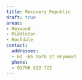 ```yaml
---
title: Recovery Republic
draft: true
areas:
- Heywood
- Middleton
- Rochdale
contact:
  addresses:
  - 63 -65 York St Heywood
  phone:
  - 01706 622 722
---
```


